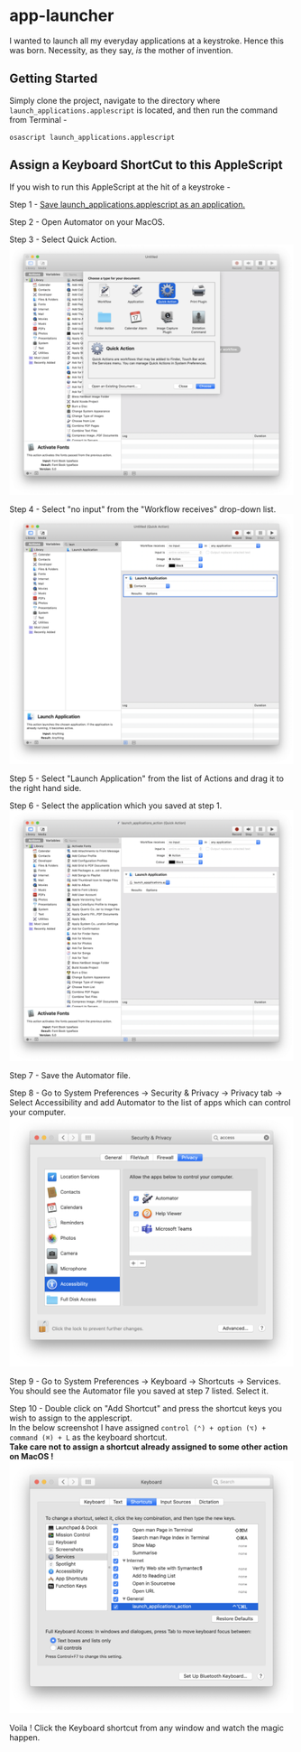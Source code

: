 # app-launcher
I wanted to launch all my everyday applications at a keystroke. Hence this was born. Necessity, as they say, <i>is</i> the mother of invention.

## Getting Started
Simply clone the project, navigate to the directory where ```launch_applications.applescript``` is located, and then run the command from Terminal -

```AppleScript
osascript launch_applications.applescript
```

## Assign a Keyboard ShortCut to this AppleScript

If you wish to run this AppleScript at the hit of a keystroke -

Step 1 - <a href="https://www.addictivetips.com/mac-os/convert-an-applescript-to-an-app-on-macos/">Save launch_applications.applescript as an application.</a>

Step 2 - Open Automator on your MacOS.

Step 3 - Select Quick Action.
!["Select Quick Action from Automator Screenshot"](images/Step_1_Quick_Action.png)

Step 4 - Select "no input" from the "Workflow receives" drop-down list.
!["Select No Input from Automator Screenshot"](images/Step_2_No_Input_In_Workflow.png)

Step 5 - Select "Launch Application" from the list of Actions and drag it to the right hand side.

Step 6 - Select the application which you saved at step 1.
!["Select Application Screenshot"](images/Step_3_Select_Application.png)

Step 7 - Save the Automator file.

Step 8 - Go to System Preferences -> Security & Privacy -> Privacy tab -> Select Accessibility and add Automator to the list of apps which can control your computer.
!["Accessibility Screenshot"](images/Step_4_Accessibility.png)

Step 9 - Go to System Preferences -> Keyboard -> Shortcuts -> Services. You should see the Automator file you saved at step 7 listed. Select it.

Step 10 - Double click on "Add Shortcut" and press the shortcut keys you wish to assign to the applescript.<br>In the below screenshot I have assigned ```control (⌃) + option (⌥) + command (⌘) + L``` as the keyboard shortcut.
<br><b>Take care not to assign a shortcut already assigned to some other action on MacOS !</b>
!["Keyboard Shortcut Screenshot"](images/Step_5_Keyboard_Shortcut.png)

Voila ! Click the Keyboard shortcut from any window and watch the magic happen.
